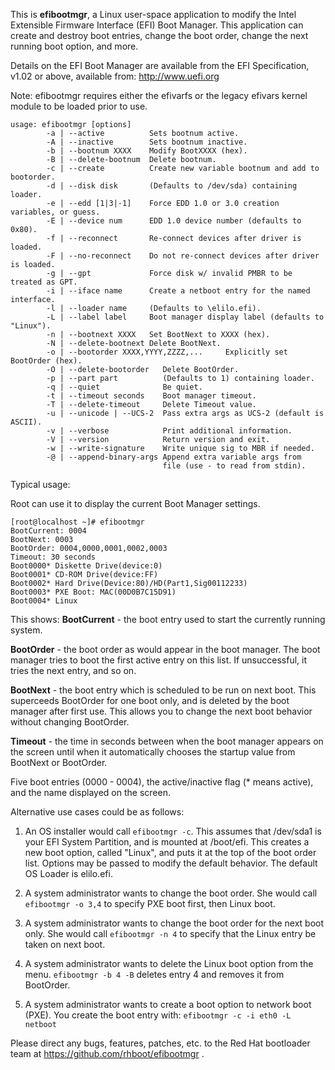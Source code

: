 This is **efibootmgr**, a Linux user-space application to modify the Intel
Extensible Firmware Interface (EFI) Boot Manager.  This application
can create and destroy boot entries, change the boot order, change
the next running boot option, and more.

Details on the EFI Boot Manager are available from the EFI
Specification, v1.02 or above, available from: http://www.uefi.org

Note: efibootmgr requires either the efivarfs or the
legacy efivars kernel module to be loaded prior to use.

```
usage: efibootmgr [options]
        -a | --active          Sets bootnum active.
        -A | --inactive        Sets bootnum inactive.
        -b | --bootnum XXXX    Modify BootXXXX (hex).
        -B | --delete-bootnum  Delete bootnum.
        -c | --create          Create new variable bootnum and add to bootorder.
        -d | --disk disk       (Defaults to /dev/sda) containing loader.
        -e | --edd [1|3|-1]    Force EDD 1.0 or 3.0 creation variables, or guess.
        -E | --device num      EDD 1.0 device number (defaults to 0x80).
        -f | --reconnect       Re-connect devices after driver is loaded.
        -F | --no-reconnect    Do not re-connect devices after driver is loaded.
        -g | --gpt             Force disk w/ invalid PMBR to be treated as GPT.
        -i | --iface name      Create a netboot entry for the named interface.
        -l | --loader name     (Defaults to \elilo.efi).
        -L | --label label     Boot manager display label (defaults to "Linux").
        -n | --bootnext XXXX   Set BootNext to XXXX (hex).
        -N | --delete-bootnext Delete BootNext.
        -o | --bootorder XXXX,YYYY,ZZZZ,...     Explicitly set BootOrder (hex).
        -O | --delete-bootorder   Delete BootOrder.
        -p | --part part          (Defaults to 1) containing loader.
        -q | --quiet              Be quiet.
        -t | --timeout seconds    Boot manager timeout.
        -T | --delete-timeout     Delete Timeout value.
        -u | --unicode | --UCS-2  Pass extra args as UCS-2 (default is ASCII).
        -v | --verbose            Print additional information.
        -V | --version            Return version and exit.
        -w | --write-signature    Write unique sig to MBR if needed.
        -@ | --append-binary-args Append extra variable args from
                                  file (use - to read from stdin).
```

Typical usage:

Root can use it to display the current Boot Manager settings.
```
[root@localhost ~]# efibootmgr
BootCurrent: 0004
BootNext: 0003
BootOrder: 0004,0000,0001,0002,0003
Timeout: 30 seconds
Boot0000* Diskette Drive(device:0)
Boot0001* CD-ROM Drive(device:FF)
Boot0002* Hard Drive(Device:80)/HD(Part1,Sig00112233)
Boot0003* PXE Boot: MAC(00D0B7C15D91)
Boot0004* Linux
```
This shows:
**BootCurrent** - the boot entry used to start the currently running
system.

**BootOrder** - the boot order as would appear in the boot manager. The
boot manager tries to boot the first active entry on this list. If
unsuccessful, it tries the next entry, and so on.

**BootNext** - the boot entry which is scheduled to be run on next boot.
This superceeds BootOrder for one boot only, and is deleted by the
boot manager after first use. This allows you to change the next boot
behavior without changing BootOrder.

**Timeout** - the time in seconds between when the boot manager appears
on the screen until when it automatically chooses the startup value
from BootNext or BootOrder.

Five boot entries (0000 - 0004), the active/inactive flag (* means
active), and the name displayed on the screen.

Alternative use cases could be as follows:

1) An OS installer would call `efibootmgr -c`.  This assumes that
   /dev/sda1 is your EFI System Partition, and is mounted at /boot/efi.
   This creates a new boot option, called "Linux", and puts it at the top
   of the boot order list.  Options may be passed to modify the
   default behavior. The default OS Loader is elilo.efi.

2) A system administrator wants to change the boot order. She would
   call `efibootmgr -o 3,4` to specify PXE boot first, then Linux
   boot.

3) A system administrator wants to change the boot order for the next
   boot only. She would call `efibootmgr -n 4` to specify that the
   Linux entry be taken on next boot.

4) A system administrator wants to delete the Linux boot option from
   the menu. `efibootmgr -b 4 -B` deletes entry 4 and removes it
   from BootOrder.

5) A system administrator wants to create a boot option to network
   boot (PXE).  You create the boot entry with:
   `efibootmgr -c -i eth0 -L netboot`

Please direct any bugs, features, patches, etc. to the Red Hat bootloader team at https://github.com/rhboot/efibootmgr .
